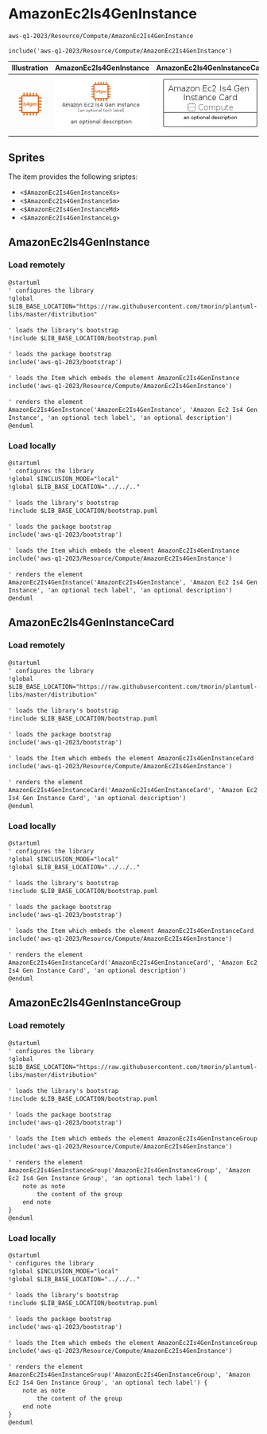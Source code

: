 # AmazonEc2Is4GenInstance


```text
aws-q1-2023/Resource/Compute/AmazonEc2Is4GenInstance
```

```text
include('aws-q1-2023/Resource/Compute/AmazonEc2Is4GenInstance')
```



| Illustration | AmazonEc2Is4GenInstance | AmazonEc2Is4GenInstanceCard | AmazonEc2Is4GenInstanceGroup |
| :---: | :---: | :---: | :---: |
| ![illustration for Illustration](../../../aws-q1-2023/Resource/Compute/AmazonEc2Is4GenInstance.png) | ![illustration for AmazonEc2Is4GenInstance](../../../aws-q1-2023/Resource/Compute/AmazonEc2Is4GenInstance.Local.png) | ![illustration for AmazonEc2Is4GenInstanceCard](../../../aws-q1-2023/Resource/Compute/AmazonEc2Is4GenInstanceCard.Local.png) | ![illustration for AmazonEc2Is4GenInstanceGroup](../../../aws-q1-2023/Resource/Compute/AmazonEc2Is4GenInstanceGroup.Local.png) |



## Sprites
The item provides the following sriptes:

- `<$AmazonEc2Is4GenInstanceXs>`
- `<$AmazonEc2Is4GenInstanceSm>`
- `<$AmazonEc2Is4GenInstanceMd>`
- `<$AmazonEc2Is4GenInstanceLg>`





## AmazonEc2Is4GenInstance

### Load remotely
```plantuml
@startuml
' configures the library
!global $LIB_BASE_LOCATION="https://raw.githubusercontent.com/tmorin/plantuml-libs/master/distribution"

' loads the library's bootstrap
!include $LIB_BASE_LOCATION/bootstrap.puml

' loads the package bootstrap
include('aws-q1-2023/bootstrap')

' loads the Item which embeds the element AmazonEc2Is4GenInstance
include('aws-q1-2023/Resource/Compute/AmazonEc2Is4GenInstance')

' renders the element
AmazonEc2Is4GenInstance('AmazonEc2Is4GenInstance', 'Amazon Ec2 Is4 Gen Instance', 'an optional tech label', 'an optional description')
@enduml
```

### Load locally
```plantuml
@startuml
' configures the library
!global $INCLUSION_MODE="local"
!global $LIB_BASE_LOCATION="../../.."

' loads the library's bootstrap
!include $LIB_BASE_LOCATION/bootstrap.puml

' loads the package bootstrap
include('aws-q1-2023/bootstrap')

' loads the Item which embeds the element AmazonEc2Is4GenInstance
include('aws-q1-2023/Resource/Compute/AmazonEc2Is4GenInstance')

' renders the element
AmazonEc2Is4GenInstance('AmazonEc2Is4GenInstance', 'Amazon Ec2 Is4 Gen Instance', 'an optional tech label', 'an optional description')
@enduml
```

## AmazonEc2Is4GenInstanceCard

### Load remotely
```plantuml
@startuml
' configures the library
!global $LIB_BASE_LOCATION="https://raw.githubusercontent.com/tmorin/plantuml-libs/master/distribution"

' loads the library's bootstrap
!include $LIB_BASE_LOCATION/bootstrap.puml

' loads the package bootstrap
include('aws-q1-2023/bootstrap')

' loads the Item which embeds the element AmazonEc2Is4GenInstanceCard
include('aws-q1-2023/Resource/Compute/AmazonEc2Is4GenInstance')

' renders the element
AmazonEc2Is4GenInstanceCard('AmazonEc2Is4GenInstanceCard', 'Amazon Ec2 Is4 Gen Instance Card', 'an optional description')
@enduml
```

### Load locally
```plantuml
@startuml
' configures the library
!global $INCLUSION_MODE="local"
!global $LIB_BASE_LOCATION="../../.."

' loads the library's bootstrap
!include $LIB_BASE_LOCATION/bootstrap.puml

' loads the package bootstrap
include('aws-q1-2023/bootstrap')

' loads the Item which embeds the element AmazonEc2Is4GenInstanceCard
include('aws-q1-2023/Resource/Compute/AmazonEc2Is4GenInstance')

' renders the element
AmazonEc2Is4GenInstanceCard('AmazonEc2Is4GenInstanceCard', 'Amazon Ec2 Is4 Gen Instance Card', 'an optional description')
@enduml
```

## AmazonEc2Is4GenInstanceGroup

### Load remotely
```plantuml
@startuml
' configures the library
!global $LIB_BASE_LOCATION="https://raw.githubusercontent.com/tmorin/plantuml-libs/master/distribution"

' loads the library's bootstrap
!include $LIB_BASE_LOCATION/bootstrap.puml

' loads the package bootstrap
include('aws-q1-2023/bootstrap')

' loads the Item which embeds the element AmazonEc2Is4GenInstanceGroup
include('aws-q1-2023/Resource/Compute/AmazonEc2Is4GenInstance')

' renders the element
AmazonEc2Is4GenInstanceGroup('AmazonEc2Is4GenInstanceGroup', 'Amazon Ec2 Is4 Gen Instance Group', 'an optional tech label') {
    note as note
        the content of the group
    end note
}
@enduml
```

### Load locally
```plantuml
@startuml
' configures the library
!global $INCLUSION_MODE="local"
!global $LIB_BASE_LOCATION="../../.."

' loads the library's bootstrap
!include $LIB_BASE_LOCATION/bootstrap.puml

' loads the package bootstrap
include('aws-q1-2023/bootstrap')

' loads the Item which embeds the element AmazonEc2Is4GenInstanceGroup
include('aws-q1-2023/Resource/Compute/AmazonEc2Is4GenInstance')

' renders the element
AmazonEc2Is4GenInstanceGroup('AmazonEc2Is4GenInstanceGroup', 'Amazon Ec2 Is4 Gen Instance Group', 'an optional tech label') {
    note as note
        the content of the group
    end note
}
@enduml
```

